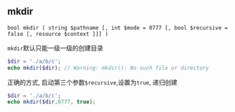 ## mkdir

`bool mkdir ( string $pathname [, int $mode = 0777 [, bool $recursive = false [, resource ​$context ]]] )`

`mkdir`默认只能一级一级的创建目录

```php
$dir = './a/b/c';
echo mkdir($dir); // Warning: mkdir(): No such file or directory

```

正确的方式, 启动第三个参数`$recursive`,设置为`true`, 递归创建

```php
$dir = './a/b/c';
echo mkdir($dir,0777, true);
```